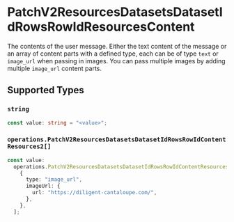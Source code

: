 # PatchV2ResourcesDatasetsDatasetIdRowsRowIdResourcesContent

The contents of the user message. Either the text content of the message or an array of content parts with a defined type, each can be of type `text` or `image_url` when passing in images. You can pass multiple images by adding multiple `image_url` content parts. 


## Supported Types

### `string`

```typescript
const value: string = "<value>";
```

### `operations.PatchV2ResourcesDatasetsDatasetIdRowsRowIdContentResources2[]`

```typescript
const value:
  operations.PatchV2ResourcesDatasetsDatasetIdRowsRowIdContentResources2[] = [
    {
      type: "image_url",
      imageUrl: {
        url: "https://diligent-cantaloupe.com/",
      },
    },
  ];
```

